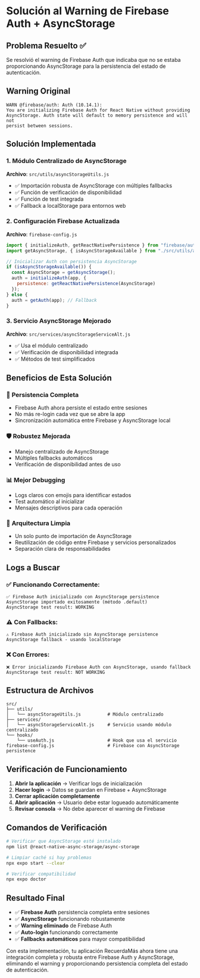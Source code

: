 # Solución al Warning de Firebase Auth + AsyncStorage

## Problema Resuelto ✅

Se resolvió el warning de Firebase Auth que indicaba que no se estaba proporcionando AsyncStorage para la persistencia del estado de autenticación.

## Warning Original
```
WARN @firebase/auth: Auth (10.14.1): 
You are initializing Firebase Auth for React Native without providing
AsyncStorage. Auth state will default to memory persistence and will not
persist between sessions.
```

## Solución Implementada

### 1. Módulo Centralizado de AsyncStorage
**Archivo**: `src/utils/asyncStorageUtils.js`

- ✅ Importación robusta de AsyncStorage con múltiples fallbacks
- ✅ Función de verificación de disponibilidad
- ✅ Función de test integrada
- ✅ Fallback a localStorage para entornos web

### 2. Configuración Firebase Actualizada
**Archivo**: `firebase-config.js`

```javascript
import { initializeAuth, getReactNativePersistence } from "firebase/auth";
import getAsyncStorage, { isAsyncStorageAvailable } from "./src/utils/asyncStorageUtils";

// Inicializar Auth con persistencia AsyncStorage
if (isAsyncStorageAvailable()) {
  const AsyncStorage = getAsyncStorage();
  auth = initializeAuth(app, {
    persistence: getReactNativePersistence(AsyncStorage)
  });
} else {
  auth = getAuth(app); // Fallback
}
```

### 3. Servicio AsyncStorage Mejorado
**Archivo**: `src/services/asyncStorageServiceAlt.js`

- ✅ Usa el módulo centralizado
- ✅ Verificación de disponibilidad integrada
- ✅ Métodos de test simplificados

## Beneficios de Esta Solución

### 🔄 **Persistencia Completa**
- Firebase Auth ahora persiste el estado entre sesiones
- No más re-login cada vez que se abre la app
- Sincronización automática entre Firebase y AsyncStorage local

### 🛡️ **Robustez Mejorada**
- Manejo centralizado de AsyncStorage
- Múltiples fallbacks automáticos
- Verificación de disponibilidad antes de uso

### 📊 **Mejor Debugging**
- Logs claros con emojis para identificar estados
- Test automático al inicializar
- Mensajes descriptivos para cada operación

### 🔧 **Arquitectura Limpia**
- Un solo punto de importación de AsyncStorage
- Reutilización de código entre Firebase y servicios personalizados
- Separación clara de responsabilidades

## Logs a Buscar

### ✅ **Funcionando Correctamente:**
```
✅ Firebase Auth inicializado con AsyncStorage persistence
AsyncStorage importado exitosamente (método .default)
AsyncStorage test result: WORKING
```

### ⚠️ **Con Fallbacks:**
```
⚠️ Firebase Auth inicializado sin AsyncStorage persistence
AsyncStorage fallback - usando localStorage
```

### ❌ **Con Errores:**
```
❌ Error inicializando Firebase Auth con AsyncStorage, usando fallback
AsyncStorage test result: NOT WORKING
```

## Estructura de Archivos

```
src/
├── utils/
│   └── asyncStorageUtils.js          # Módulo centralizado
├── services/
│   └── asyncStorageServiceAlt.js     # Servicio usando módulo centralizado
└── hooks/
    └── useAuth.js                    # Hook que usa el servicio
firebase-config.js                    # Firebase con AsyncStorage persistence
```

## Verificación de Funcionamiento

1. **Abrir la aplicación** → Verificar logs de inicialización
2. **Hacer login** → Datos se guardan en Firebase + AsyncStorage
3. **Cerrar aplicación completamente**
4. **Abrir aplicación** → Usuario debe estar logueado automáticamente
5. **Revisar consola** → No debe aparecer el warning de Firebase

## Comandos de Verificación

```bash
# Verificar que AsyncStorage esté instalado
npm list @react-native-async-storage/async-storage

# Limpiar caché si hay problemas
npx expo start --clear

# Verificar compatibilidad
npx expo doctor
```

## Resultado Final

- ✅ **Firebase Auth** persistencia completa entre sesiones
- ✅ **AsyncStorage** funcionando robustamente
- ✅ **Warning eliminado** de Firebase Auth
- ✅ **Auto-login** funcionando correctamente
- ✅ **Fallbacks automáticos** para mayor compatibilidad

Con esta implementación, tu aplicación RecuerdaMás ahora tiene una integración completa y robusta entre Firebase Auth y AsyncStorage, eliminando el warning y proporcionando persistencia completa del estado de autenticación.
